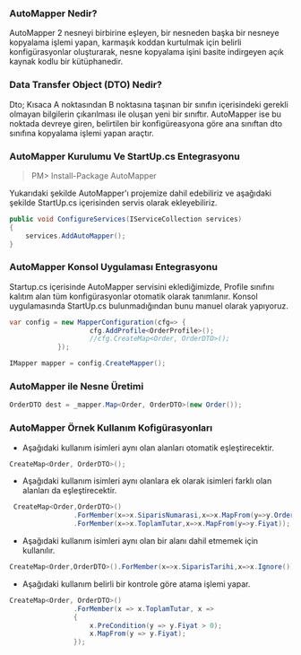 ### AutoMapper Nedir?
AutoMapper 2 nesneyi birbirine eşleyen, bir nesneden başka bir nesneye kopyalama işlemi yapan, karmaşık koddan kurtulmak için belirli konfigürasyonlar oluşturarak, nesne kopyalama işini basite indirgeyen açık kaynak kodlu bir kütüphanedir.

### Data Transfer Object (DTO) Nedir?
Dto; Kısaca A noktasından B noktasına taşınan bir sınıfın içerisindeki gerekli olmayan bilgilerin çıkarılması ile oluşan yeni bir sınıftır. AutoMapper ise bu noktada devreye giren, belirtilen bir konfigüreasyona göre ana sınıftan dto sınıfına kopyalama işlemi yapan araçtır.

### AutoMapper Kurulumu Ve StartUp.cs Entegrasyonu

> PM> Install-Package AutoMapper

Yukarıdaki şekilde AutoMapper'ı projemize dahil edebiliriz ve aşağıdaki şekilde StartUp.cs içerisinden servis olarak ekleyebiliriz.

```csharp
public void ConfigureServices(IServiceCollection services)
{
    services.AddAutoMapper();
}
```

### AutoMapper Konsol Uygulaması Entegrasyonu

Startup.cs içerisinde AutoMapper servisini eklediğimizde, Profile sınıfını kalıtım alan tüm konfigürasyonlar otomatik olarak tanımlanır. Konsol uygulamasında StartUp.cs bulunmadığından bunu manuel olarak yapıyoruz.

```csharp
var config = new MapperConfiguration(cfg=> {
                    cfg.AddProfile<OrderProfile>();
                    //cfg.CreateMap<Order, OrderDTO>();
            });

IMapper mapper = config.CreateMapper();
```

### AutoMapper ile Nesne Üretimi

```csharp
OrderDTO dest = _mapper.Map<Order, OrderDTO>(new Order());
```

### AutoMapper Örnek Kullanım Kofigürasyonları

- Aşağıdaki kullanım isimleri aynı olan alanları otomatik eşleştirecektir.
```csharp
CreateMap<Order, OrderDTO>(); 
```

- Aşağıdaki kullanım isimleri aynı olanlara ek olarak isimleri farklı olan alanları da eşleştirecektir.
```csharp
 CreateMap<Order,OrderDTO>()
                .ForMember(x=>x.SiparisNumarasi,x=>x.MapFrom(y=>y.OrderId))
                .ForMember(x=>x.ToplamTutar,x=>x.MapFrom(y=>y.Fiyat));
```

- Aşağıdaki kullanım isimleri aynı olan bir alanı dahil etmemek için kullanılır.
```csharp
CreateMap<Order,OrderDTO>().ForMember(x=>x.SiparisTarihi,x=>x.Ignore());
```

- Aşağıdaki kullanım belirli bir kontrole göre atama işlemi yapar.
```csharp
CreateMap<Order, OrderDTO>()
                .ForMember(x => x.ToplamTutar, x =>
                {
                    x.PreCondition(y => y.Fiyat > 0);
                    x.MapFrom(y => y.Fiyat);
                });
```
